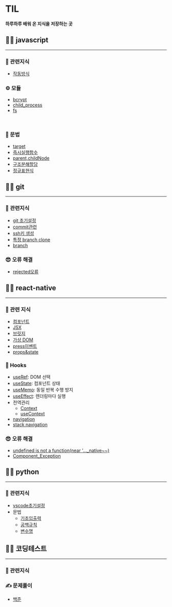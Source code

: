 # TIL

**하루하루 배워 온 지식을 저장하는 곳**

## 🏃‍♂️ javascript
--------------------------------------------------------

### 📖 관련지식
- [작동방식](https://github.com/kimjiwonpg98/TIL/blob/master/javascript/%EC%9E%91%EB%8F%99%EB%B0%A9%EC%8B%9D.md)

### ⚙ 모듈
- [bcrypt](https://github.com/kimjiwonpg98/TIL/blob/master/javascript/bcrypt.md)
- [child_process](https://github.com/kimjiwonpg98/TIL/blob/master/javascript/child_process.md)
- [fs](https://github.com/kimjiwonpg98/TIL/blob/master/javascript/fs.md)

<br>

### 📖 문법
- [target](https://github.com/kimjiwonpg98/TIL/blob/master/javascript/target.md)
- [즉시실행함수](https://github.com/kimjiwonpg98/TIL/blob/master/javascript/%EC%A6%89%EC%8B%9C%EC%8B%A4%ED%96%89%ED%95%A8%EC%88%98.md)
- [parent,childNode](https://github.com/kimjiwonpg98/TIL/blob/master/javascript/parent%2CchildNode.md)
- [구조분해할당](https://github.com/kimjiwonpg98/TIL/blob/master/javascript/%EA%B5%AC%EC%A1%B0%EB%B6%84%ED%95%B4%ED%95%A0%EB%8B%B9.md)
- [정규표현식](https://github.com/kimjiwonpg98/TIL/blob/master/javascript/%EC%A0%95%EA%B7%9C%ED%91%9C%ED%98%84%EC%8B%9D.md)

## 🏃‍♂️ git
-----

### 📖 관련지식
- [git 초기설정](https://github.com/kimjiwonpg98/TIL/blob/master/git/git%EC%B4%88%EA%B8%B0%EC%84%A4%EC%A0%95.md)
- [commit관련](https://github.com/kimjiwonpg98/TIL/blob/master/git/commit.md)
- [ssh키 생성](https://github.com/kimjiwonpg98/TIL/blob/master/git/ssh%ED%82%A4%EC%83%9D%EC%84%B1.md)
- [특정 branch clone](https://github.com/kimjiwonpg98/TIL/blob/master/git/%ED%8A%B9%EC%A0%95branch%ED%81%B4%EB%A1%A0.md)
- [branch](https://github.com/kimjiwonpg98/TIL/blob/master/git/branch.md)
### 😎 오류 해결
- [rejected오류](https://github.com/kimjiwonpg98/TIL/blob/master/git/rejected%EC%98%A4%EB%A5%98%ED%95%B4%EA%B2%B0.md)


## 🏃‍♂️ react-native
--------------------------------
### 📖 관련 지식
- [컴포넌트](https://github.com/kimjiwonpg98/TIL/blob/master/react-native/%EC%BB%B4%ED%8F%AC%EB%84%8C%ED%8A%B8.md)
- [JSX](https://github.com/kimjiwonpg98/TIL/blob/master/react-native/JSX.md)
- [브릿지](https://github.com/kimjiwonpg98/TIL/blob/master/react-native/%EB%B8%8C%EB%A6%BF%EC%A7%80.md)
- [가상 DOM](https://github.com/kimjiwonpg98/TIL/blob/master/react-native/%EA%B0%80%EC%83%81_DOM.md)
- [press이벤트](https://github.com/kimjiwonpg98/TIL/blob/master/react-native/press%EC%9D%B4%EB%B2%A4%ED%8A%B8.md)
- [props&state](https://github.com/kimjiwonpg98/TIL/blob/master/react-native/props%EC%99%80state.md)

### 🔮 Hooks
- [useRef](https://github.com/kimjiwonpg98/TIL/blob/master/react-native/useRef.md): DOM 선택
- [useState](https://github.com/kimjiwonpg98/TIL/blob/master/react-native/useState.md): 컴포넌트 상태
- [useMemo](https://github.com/kimjiwonpg98/TIL/blob/master/react-native/useMemo.md): 동일 반복 수행 방지
- [useEffect](https://github.com/kimjiwonpg98/TIL/blob/master/react-native/useEffect.md): 렌더링마다 실행
- 전역관리
  - [Context](https://github.com/kimjiwonpg98/TIL/blob/master/react-native/%EC%A0%84%EC%97%AD%EA%B4%80%EB%A6%AC/Context.md)
  - [useContext](https://github.com/kimjiwonpg98/TIL/blob/master/react-native/%EC%A0%84%EC%97%AD%EA%B4%80%EB%A6%AC/useContext.md)
- [navigation](https://github.com/kimjiwonpg98/TIL/blob/master/react-native/navigation/navigation.md)
- [stack navigation](https://github.com/kimjiwonpg98/TIL/blob/master/react-native/navigation/stack.md)

### 😎 오류 해결
- [undefined is not a function(near '..._native~~)](https://github.com/kimjiwonpg98/TIL/blob/master/react-native/error/undefined_is_not_a_function(near~~).md)
- [Component_Exception](https://github.com/kimjiwonpg98/TIL/blob/master/react-native/error/Component_Exception.md)

## 🏃‍♂️ python
--------------------------------

### 📖 관련지식
- [vscode초기설정](https://github.com/kimjiwonpg98/TIL/blob/master/python/grammer/%EC%B4%88%EA%B8%B0%EC%84%A4%EC%A0%95.md)
- 문법
  - [기초입출력](https://github.com/kimjiwonpg98/TIL/blob/master/python/%EB%AC%B8%EB%B2%95/%EA%B8%B0%EC%B4%88/%EA%B8%B0%EC%B4%88%EC%9E%85%EC%B6%9C%EB%A0%A5.md)
  - [공백규칙](https://github.com/kimjiwonpg98/TIL/blob/master/python/%EB%AC%B8%EB%B2%95/%EA%B8%B0%EC%B4%88/%EA%B3%B5%EB%B0%B1.md)
  - [변수명](https://github.com/kimjiwonpg98/TIL/blob/master/python/%EB%AC%B8%EB%B2%95/%EA%B8%B0%EC%B4%88/%EC%9D%B4%EB%A6%84%EA%B0%80%EC%9D%B4%EB%93%9C.md)


## 👨‍💻 코딩테스트
--------------------------------------------------------

### 📖 관련지식


### ✍ 문제풀이
- [백준](https://github.com/kimjiwonpg98/TIL/tree/master/python/coding-test/%EB%B0%B1%EC%A4%80)